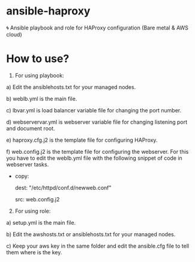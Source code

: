 # ansible-haproxy
🌀 Ansible playbook and role for HAProxy configuration (Bare metal &amp; AWS cloud)
# How to use?
1. For using playbook:

  a) Edit the ansiblehosts.txt for your managed nodes.
  
  b) weblb.yml is the main file.
  
  c) lbvar.yml is load balancer variable file for changing the port number.
  
  d) webservervar.yml is webserver variable file for changing listening port and document root.
  
  e) haproxy.cfg.j2 is the template file for configuring HAProxy.
  
  f) web.config.j2 is the template file for configuring the webserver. For this you have to edit the weblb.yml file with the following snippet of code in webserver tasks.
  
  - copy:
  
      dest: "/etc/httpd/conf.d/newweb.conf"
      
      src: web.config.j2
      
      
2. For using role:

  a) setup.yml is the main file.
  
  b) Edit the awshosts.txt or ansiblehosts.txt for your managed nodes.
  
  c) Keep your aws key in the same folder and edit the ansible.cfg file to tell them where is the key.
  
